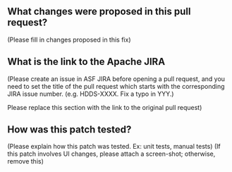 ## What changes were proposed in this pull request?

(Please fill in changes proposed in this fix)

## What is the link to the Apache JIRA

(Please create an issue in ASF JIRA before opening a pull request,
and you need to set the title of the pull request which starts with
the corresponding JIRA issue number. (e.g. HDDS-XXXX. Fix a typo in YYY.)

Please replace this section with the link to the original pull request)

## How was this patch tested?

(Please explain how this patch was tested. Ex: unit tests, manual tests)
(If this patch involves UI changes, please attach a screen-shot; otherwise, remove this)
